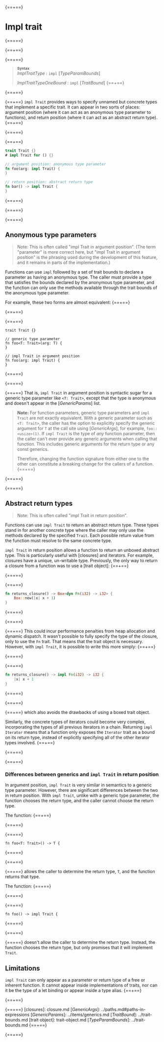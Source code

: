 {==+==}
# Impl trait
{==+==}

{==+==}


{==+==}
> **<sup>Syntax</sup>**\
> _ImplTraitType_ : `impl` [_TypeParamBounds_]
>
> _ImplTraitTypeOneBound_ : `impl` [_TraitBound_]
{==+==}

{==+==}


{==+==}
`impl Trait` provides ways to specify unnamed but concrete types that
implement a specific trait.
It can appear in two sorts of places: argument position (where it can act as an anonymous type parameter to functions), and return position (where it can act as an abstract return type).
{==+==}

{==+==}


{==+==}
```rust
trait Trait {}
# impl Trait for () {}

// argument position: anonymous type parameter
fn foo(arg: impl Trait) {
}

// return position: abstract return type
fn bar() -> impl Trait {
}
```
{==+==}

{==+==}


{==+==}
## Anonymous type parameters

> Note: This is often called "impl Trait in argument position".
(The term "parameter" is more correct here, but "impl Trait in argument position" is the phrasing used during the development of this feature, and it remains in parts of the implementation.)

Functions can use `impl` followed by a set of trait bounds to declare a parameter as having an anonymous type.
The caller must provide a type that satisfies the bounds declared by the anonymous type parameter, and the function can only use the methods available through the trait bounds of the anonymous type parameter.

For example, these two forms are almost equivalent:
{==+==}

{==+==}


{==+==}
```rust,ignore
trait Trait {}

// generic type parameter
fn foo<T: Trait>(arg: T) {
}

// impl Trait in argument position
fn foo(arg: impl Trait) {
}
```
{==+==}

{==+==}


{==+==}
That is, `impl Trait` in argument position is syntactic sugar for a generic type parameter like `<T: Trait>`, except that the type is anonymous and doesn't appear in the [_GenericParams_] list.

> **Note:**
> For function parameters, generic type parameters and `impl Trait` are not exactly equivalent.
> With a generic parameter such as `<T: Trait>`, the caller has the option to explicitly specify the generic argument for `T` at the call site using [_GenericArgs_], for example, `foo::<usize>(1)`.
> If `impl Trait` is the type of *any* function parameter, then the caller can't ever provide any generic arguments when calling that function.
This includes generic arguments for the return type or any const generics.
>
> Therefore, changing the function signature from either one to the other can constitute a breaking change for the callers of a function.
{==+==}

{==+==}


{==+==}
## Abstract return types

> Note: This is often called "impl Trait in return position".

Functions can use `impl Trait` to return an abstract return type.
These types stand in for another concrete type where the caller may only use the methods declared by the specified `Trait`.
Each possible return value from the function must resolve to the same concrete type.

`impl Trait` in return position allows a function to return an unboxed abstract type.
This is particularly useful with [closures] and iterators.
For example, closures have a unique, un-writable type.
Previously, the only way to return a closure from a function was to use a [trait object]:
{==+==}

{==+==}


{==+==}
```rust
fn returns_closure() -> Box<dyn Fn(i32) -> i32> {
    Box::new(|x| x + 1)
}
```
{==+==}

{==+==}


{==+==}
This could incur performance penalties from heap allocation and dynamic dispatch.
It wasn't possible to fully specify the type of the closure, only to use the `Fn` trait.
That means that the trait object is necessary.
However, with `impl Trait`, it is possible to write this more simply:
{==+==}

{==+==}


{==+==}
```rust
fn returns_closure() -> impl Fn(i32) -> i32 {
    |x| x + 1
}
```
{==+==}

{==+==}


{==+==}
which also avoids the drawbacks of using a boxed trait object.

Similarly, the concrete types of iterators could become very complex, incorporating the types of all previous iterators in a chain.
Returning `impl Iterator` means that a function only exposes the `Iterator` trait as a bound on its return type, instead of explicitly specifying all of the other iterator types involved.
{==+==}

{==+==}


{==+==}
### Differences between generics and `impl Trait` in return position

In argument position, `impl Trait` is very similar in semantics to a generic type parameter.
However, there are significant differences between the two in return position.
With `impl Trait`, unlike with a generic type parameter, the function chooses the return type, and the caller cannot choose the return type.

The function:
{==+==}

{==+==}


{==+==}
```rust,ignore
fn foo<T: Trait>() -> T {
```
{==+==}

{==+==}


{==+==}
allows the caller to determine the return type, `T`, and the function returns that type.

The function:
{==+==}

{==+==}


{==+==}
```rust,ignore
fn foo() -> impl Trait {
```
{==+==}

{==+==}


{==+==}
doesn't allow the caller to determine the return type.
Instead, the function chooses the return type, but only promises that it will implement `Trait`.

## Limitations

`impl Trait` can only appear as a parameter or return type of a free or inherent function.
It cannot appear inside implementations of traits, nor can it be the type of a let binding or appear inside a type alias.
{==+==}

{==+==}


{==+==}
[closures]: closure.md
[_GenericArgs_]: ../paths.md#paths-in-expressions
[_GenericParams_]: ../items/generics.md
[_TraitBound_]: ../trait-bounds.md
[trait object]: trait-object.md
[_TypeParamBounds_]: ../trait-bounds.md
{==+==}

{==+==}